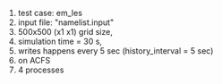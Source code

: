 1. test case: em_les
2. input file: "namelist.input"
3. 500x500 (x1 x1) grid size,  
4. simulation time = 30 s, 
5. writes happens every 5 sec (history_interval = 5 sec)
6. on ACFS
7. 4 processes
